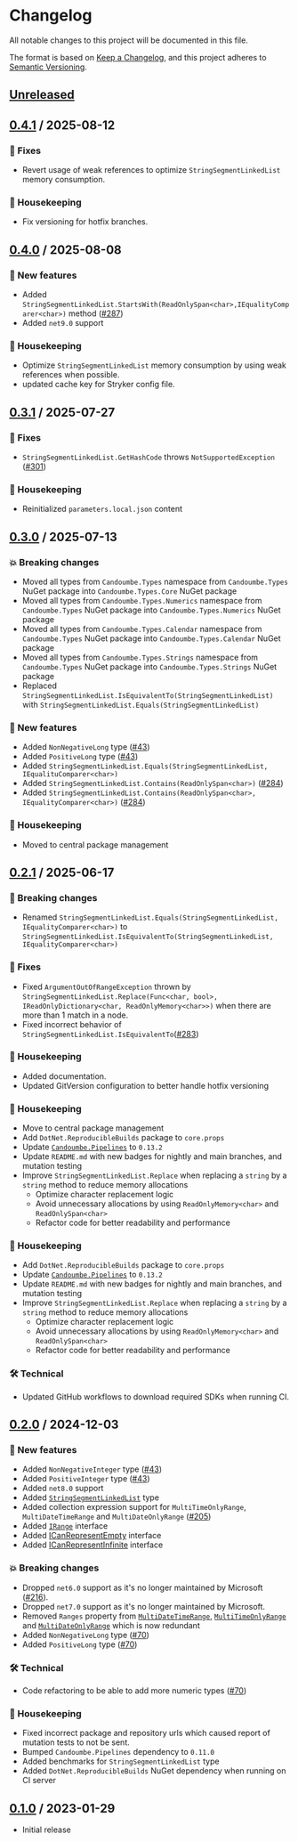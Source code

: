 # Changelog

All notable changes to this project will be documented in this file.

The format is based on [Keep a Changelog](https://keepachangelog.com/en/1.0.0/),
and this project adheres to [Semantic Versioning](https://semver.org/spec/v2.0.0.html).

## [Unreleased]

## [0.4.1] / 2025-08-12
### 🐛 Fixes
- Revert usage of weak references to optimize `StringSegmentLinkedList` memory consumption.

### 🧹 Housekeeping
- Fix versioning for hotfix branches.

## [0.4.0] / 2025-08-08
### 🚀 New features
- Added `StringSegmentLinkedList.StartsWith(ReadOnlySpan<char>,IEqualityComparer<char>)` method ([#287](https://github.com/candoumbe/Candoumbe.Types/issues/287))
- Added `net9.0` support

### 🧹 Housekeeping
- Optimize `StringSegmentLinkedList` memory consumption by using weak references when possible.
- updated cache key for Stryker config file.

## [0.3.1] / 2025-07-27
### 🐛 Fixes
- `StringSegmentLinkedList.GetHashCode` throws `NotSupportedException` ([#301](https://github.com/candoumbe/candoumbe.types/issues/301))

### 🧹 Housekeeping

- Reinitialized `parameters.local.json` content

## [0.3.0] / 2025-07-13
### 💥 Breaking changes

- Moved all types from `Candoumbe.Types` namespace from `Candoumbe.Types` NuGet package into `Candoumbe.Types.Core` NuGet package
- Moved all types from `Candoumbe.Types.Numerics` namespace from `Candoumbe.Types` NuGet package into `Candoumbe.Types.Numerics` NuGet package
- Moved all types from `Candoumbe.Types.Calendar` namespace from `Candoumbe.Types` NuGet package into `Candoumbe.Types.Calendar` NuGet package
- Moved all types from `Candoumbe.Types.Strings` namespace from `Candoumbe.Types` NuGet package into `Candoumbe.Types.Strings` NuGet package
- Replaced `StringSegmentLinkedList.IsEquivalentTo(StringSegmentLinkedList)` with `StringSegmentLinkedList.Equals(StringSegmentLinkedList)`

### 🚀 New features
- Added `NonNegativeLong` type ([#43](https://github.com/candoumbe/Candoumbe.Types/issues/43))
- Added `PositiveLong` type ([#43](https://github.com/candoumbe/Candoumbe.Types/issues/43))
- Added `StringSegmentLinkedList.Equals(StringSegmentLinkedList, IEqualituComparer<char>)`
- Added `StringSegmentLinkedList.Contains(ReadOnlySpan<char>)` ([#284](https://github.com/candoumbe/Candoumbe.Types/issues/284))
- Added `StringSegmentLinkedList.Contains(ReadOnlySpan<char>, IEqualityComparer<char>)` ([#284](https://github.com/candoumbe/Candoumbe.Types/issues/284))

### 🧹 Housekeeping
- Moved to central package management

## [0.2.1] / 2025-06-17
### 🚨 Breaking changes
- Renamed `StringSegmentLinkedList.Equals(StringSegmentLinkedList, IEqualityComparer<char>)` to `StringSegmentLinkedList.IsEquivalentTo(StringSegmentLinkedList, IEqualityComparer<char>)`

### 🐛 Fixes
- Fixed `ArgumentOutOfRangeException` thrown by `StringSegmentLinkedList.Replace(Func<char, bool>, IReadOnlyDictionary<char, ReadOnlyMemory<char>>)` 
when there are more than 1 match in a node.
- Fixed incorrect behavior of `StringSegmentLinkedList.IsEquivalentTo`([#283](https://github.com/candoumbe/candoumbe.types/issues/283))

### 🧹 Housekeeping
- Added documentation.
- Updated GitVersion configuration to better handle hotfix versioning

### 🧹 Housekeeping
- Move to central package management
- Add `DotNet.ReproducibleBuilds` package to `core.props`
- Update [`Candoumbe.Pipelines`](https://nuget.org/packages/pipelines) to `0.13.2`
- Update `README.md` with new badges for nightly and main branches, and mutation testing
- Improve `StringSegmentLinkedList.Replace` when replacing a `string` by a `string`  method to reduce memory allocations
    - Optimize character replacement logic
    - Avoid unnecessary allocations by using `ReadOnlyMemory<char>` and `ReadOnlySpan<char>`
    - Refactor code for better readability and performance

### 🧹 Housekeeping
- Add `DotNet.ReproducibleBuilds` package to `core.props`
- Update [`Candoumbe.Pipelines`](https://nuget.org/packages/pipelines) to `0.13.2`
- Update `README.md` with new badges for nightly and main branches, and mutation testing
- Improve `StringSegmentLinkedList.Replace` when replacing a `string` by a `string`  method to reduce memory allocations
    - Optimize character replacement logic
    - Avoid unnecessary allocations by using `ReadOnlyMemory<char>` and `ReadOnlySpan<char>`
    - Refactor code for better readability and performance

### 🛠️ Technical
- Updated GitHub workflows to download required SDKs when running CI. 

## [0.2.0] / 2024-12-03
### 🚀 New features
- Added `NonNegativeInteger` type ([#43](https://github.com/candoumbe/Candoumbe.Types/issues/43))
- Added `PositiveInteger` type ([#43](https://github.com/candoumbe/Candoumbe.Types/issues/43))
- Added `net8.0` support
- Added [`StringSegmentLinkedList`](./src/Candoumbe.Types/Strings/StringSegmentLinkedList.cs) type
- Added collection expression support for `MultiTimeOnlyRange`, `MultiDateTimeRange` and `MultiDateOnlyRange` ([#205](https://github.com/candoumbe/candoumbe.types/issues/205))
- Added [`IRange`](./src/Candoumbe.Types/IRange.cs) interface
- Added [ICanRepresentEmpty](./src/Candoumbe.Types/ICanRepresentEmpty.cs) interface
- Added [ICanRepresentInfinite](./src/Candoumbe.Types/ICanRepresentInfinite.cs) interface

### 💥 Breaking changes
- Dropped `net6.0` support as it's no longer maintained by Microsoft ([#216](https://github.com/candoumbe/Candoumbe.Types/issues/216)).
- Dropped `net7.0` support as it's no longer maintained by Microsoft.
- Removed `Ranges` property from [`MultiDateTimeRange`](./src/Candoumbe.Types/Calendar/MultiDateTimeRange.cs), [`MultiTimeOnlyRange`](./src/Candoumbe.Types/Calendar/MultiTimeOnlyRange.cs) and [`MultiDateOnlyRange`](./src/Candoumbe.Types/Calendar/MultiDateOnlyRange.cs)
which is now redundant
- Added `NonNegativeLong` type ([#70](https://github.com/candoumbe/Candoumbe.Types/issues/70))
- Added `PositiveLong` type ([#70](https://github.com/candoumbe/Candoumbe.Types/issues/70))

### 🛠️ Technical
- Code refactoring to be able to add more numeric types ([#70](https://github.com/candoumbe/Candoumbe.Types/issues/70))

### 🧹 Housekeeping
- Fixed incorrect package and repository urls which caused report of mutation tests to not be sent.
- Bumped `Candoumbe.Pipelines` dependency to `0.11.0`
- Added benchmarks for `StringSegmentLinkedList` type
- Added `DotNet.ReproducibleBuilds` NuGet dependency when running on CI server

## [0.1.0] / 2023-01-29
- Initial release

[Unreleased]: https://github.com/candoumbe/Candoumbe.Types/compare/0.4.1...HEAD
[0.4.1]: https://github.com/candoumbe/Candoumbe.Types/compare/0.4.0...0.4.1
[0.4.0]: https://github.com/candoumbe/Candoumbe.Types/compare/0.3.1...0.4.0
[0.3.1]: https://github.com/candoumbe/Candoumbe.Types/compare/0.3.0...0.3.1
[0.3.0]: https://github.com/candoumbe/Candoumbe.Types/compare/0.2.1...0.3.0
[0.2.1]: https://github.com/candoumbe/Candoumbe.Types/compare/0.2.0...0.2.1
[0.2.0]: https://github.com/candoumbe/Candoumbe.Types/compare/0.1.0...0.2.0
[0.1.0]: https://github.com/candoumbe/Candoumbe.Types/tree/0.1.0
